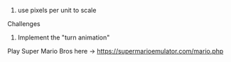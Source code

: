 1. use pixels per unit to scale

Challenges
1. Implement the "turn animation"

Play Super Mario Bros here -> https://supermarioemulator.com/mario.php